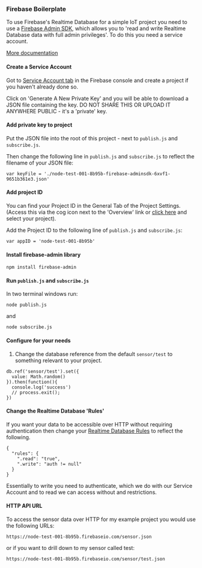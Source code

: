 ### Firebase Boilerplate

To use Firebase's Realtime Database for a simple IoT project you need to use a [Firebase Admin SDK](https://firebase.google.com/docs/admin/setup), which allows you to 'read and write Realtime Database data with full admin privileges'. To do this you need a service account.

[More documentation](https://firebase.google.com/docs/database/admin/start)

#### Create a Service Account
Got to [Service Account tab](https://console.firebase.google.com/project/_/settings/serviceaccounts/adminsdk) in the Firebase console and create a project if you haven't already done so.

Click on 'Generate A New Private Key' and you will be able to download a JSON file containing the key. DO NOT SHARE THIS OR UPLOAD IT ANYWHERE PUBLIC - it's a 'private' key.

#### Add private key to project
Put the JSON file into the root of this project - next to `publish.js` and `subscribe.js`.

Then change the following line in `publish.js` and `subscribe.js` to reflect the filename of your JSON file:
```
var keyFile = './node-test-001-8b95b-firebase-adminsdk-6xvf1-9651b361e3.json'
```

#### Add project ID
You can find your Project ID in the General Tab of the Project Settings. (Access this via the cog icon next to the 'Overview' link or [click here](https://console.firebase.google.com/project/_/settings/general) and select your project).

Add the Project ID to the following line of `publish.js` and `subscribe.js`:
```
var appID = 'node-test-001-8b95b'
```

#### Install firebase-admin library
```
npm install firebase-admin
```

#### Run `publish.js` and `subscribe.js`

In two terminal windows run:
```
node publish.js
```
and
```  
node subscribe.js
```

#### Configure for your needs

1. Change the database reference from the default `sensor/test` to something relevant to your project.

```
db.ref('sensor/test').set({
  value: Math.random()
}).then(function(){
  console.log('success')
  // process.exit();
})
```

#### Change the Realtime Database 'Rules'

If you want your data to be accessible over HTTP without requiring authentication then change your [Realtime Database Rules](https://console.firebase.google.com/project/_/database/rules) to reflect the following.

```
{
  "rules": {
    ".read": "true",
    ".write": "auth != null"
  }
}
```
Essentially to write you need to authenticate, which we do with our Service Account and to read we can access without and restrictions.

#### HTTP API URL

To access the sensor data over HTTP for my example project you would use the following URLs:

`https://node-test-001-8b95b.firebaseio.com/sensor.json`  

or if you want to drill down to my sensor called test:  

`https://node-test-001-8b95b.firebaseio.com/sensor/test.json`
